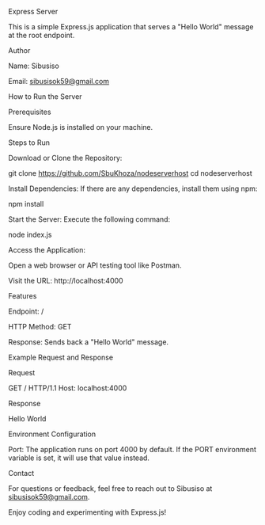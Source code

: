 Express Server

This is a simple Express.js application that serves a "Hello World" message at the root endpoint.

Author

Name: Sibusiso

Email: sibusisok59@gmail.com

How to Run the Server

Prerequisites

Ensure Node.js is installed on your machine.

Steps to Run

Download or Clone the Repository:

git clone https://github.com/SbuKhoza/nodeserverhost
cd nodeserverhost

Install Dependencies:
If there are any dependencies, install them using npm:

npm install

Start the Server:
Execute the following command:

node index.js



Access the Application:

Open a web browser or API testing tool like Postman.

Visit the URL: http://localhost:4000

Features

Endpoint: /

HTTP Method: GET

Response: Sends back a "Hello World" message.

Example Request and Response

Request

GET / HTTP/1.1
Host: localhost:4000

Response

Hello World

Environment Configuration

Port: The application runs on port 4000 by default. If the PORT environment variable is set, it will use that value instead.

Contact

For questions or feedback, feel free to reach out to Sibusiso at sibusisok59@gmail.com.

Enjoy coding and experimenting with Express.js!

